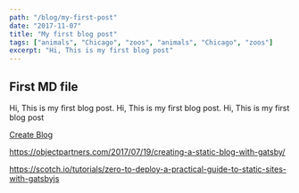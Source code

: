 ```yaml
---
path: "/blog/my-first-post"
date: "2017-11-07"
title: "My first blog post"
tags: ["animals", "Chicago", "zoos", "animals", "Chicago", "zoos"]
excerpt: "Hi, This is my first blog post"
---
```


## First MD file

Hi, This is my first blog post. Hi, This is my first blog post. Hi, This is my first blog post

<a href="https://www.gatsbyjs.org/blog/2017-07-19-creating-a-blog-with-gatsby/">Create Blog</a>


https://objectpartners.com/2017/07/19/creating-a-static-blog-with-gatsby/


https://scotch.io/tutorials/zero-to-deploy-a-practical-guide-to-static-sites-with-gatsbyjs
